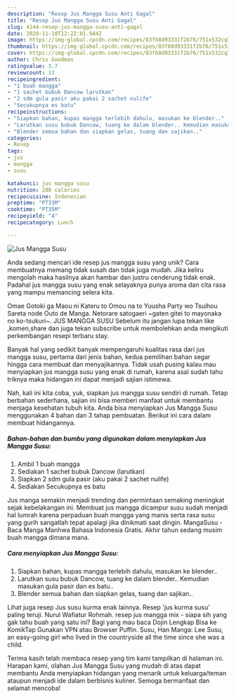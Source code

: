 ```yaml
---
description: "Resep Jus Mangga Susu Anti Gagal"
title: "Resep Jus Mangga Susu Anti Gagal"
slug: 4144-resep-jus-mangga-susu-anti-gagal
date: 2020-11-10T12:22:01.944Z
image: https://img-global.cpcdn.com/recipes/83f68d93331f2b76/751x532cq70/jus-mangga-susu-foto-resep-utama.jpg
thumbnail: https://img-global.cpcdn.com/recipes/83f68d93331f2b76/751x532cq70/jus-mangga-susu-foto-resep-utama.jpg
cover: https://img-global.cpcdn.com/recipes/83f68d93331f2b76/751x532cq70/jus-mangga-susu-foto-resep-utama.jpg
author: Chris Goodman
ratingvalue: 3.7
reviewcount: 13
recipeingredient:
- "1 buah mangga"
- "1 sachet bubuk Dancow larutkan"
- "2 sdm gula pasir aku pakai 2 sachet nulife"
- "Secukupnya es batu"
recipeinstructions:
- "Siapkan bahan, kupas mangga terlebih dahulu, masukan ke blender.."
- "Larutkan susu bubuk Dancow, tuang ke dalam blender.. Kemudian masukan gula pasir dan es batu.."
- "Blender semua bahan dan siapkan gelas, tuang dan sajikan.."
categories:
- Resep
tags:
- jus
- mangga
- susu

katakunci: jus mangga susu 
nutrition: 288 calories
recipecuisine: Indonesian
preptime: "PT33M"
cooktime: "PT35M"
recipeyield: "4"
recipecategory: Lunch

---
```



![Jus Mangga Susu](https://img-global.cpcdn.com/recipes/83f68d93331f2b76/751x532cq70/jus-mangga-susu-foto-resep-utama.jpg)

Anda sedang mencari ide resep jus mangga susu yang unik? Cara membuatnya memang tidak susah dan tidak juga mudah. Jika keliru mengolah maka hasilnya akan hambar dan justru cenderung tidak enak. Padahal jus mangga susu yang enak selayaknya punya aroma dan cita rasa yang mampu memancing selera kita.

Omae Gotoki ga Maou ni Kateru to Omou na to Yuusha Party wo Tsuihou Sareta node Outo de Manga. Netorare satogaeri ~gaten gitei to mayonaka no ko-tsukuri~. JUS MANGGA SUSU Sebelum itu jangan lupa tekan like ,komen,share dan juga tekan subscribe untuk membolehkan anda mengikuti perkembangan resepi terbaru stay.

Banyak hal yang sedikit banyak mempengaruhi kualitas rasa dari jus mangga susu, pertama dari jenis bahan, kedua pemilihan bahan segar hingga cara membuat dan menyajikannya. Tidak usah pusing kalau mau menyiapkan jus mangga susu yang enak di rumah, karena asal sudah tahu triknya maka hidangan ini dapat menjadi sajian istimewa.


Nah, kali ini kita coba, yuk, siapkan jus mangga susu sendiri di rumah. Tetap berbahan sederhana, sajian ini bisa memberi manfaat untuk membantu menjaga kesehatan tubuh kita. Anda bisa menyiapkan Jus Mangga Susu menggunakan 4 bahan dan 3 tahap pembuatan. Berikut ini cara dalam membuat hidangannya.

<!--inarticleads1-->

##### Bahan-bahan dan bumbu yang digunakan dalam menyiapkan Jus Mangga Susu:

1. Ambil 1 buah mangga
1. Sediakan 1 sachet bubuk Dancow (larutkan)
1. Siapkan 2 sdm gula pasir (aku pakai 2 sachet nulife)
1. Sediakan Secukupnya es batu


Jus manga semakin menjadi trending dan permintaan semaking meningkat sejak kebelakangan ini. Membuat jus mangga dicampur susu sudah menjadi hal lumrah karena perpaduan buah mangga yang manis serta rasa susu yang gurih sangatlah tepat apalagi jika dinikmati saat dingin. MangaSusu - Baca Manga Manhwa Bahasa Indonesia Gratis. Akhir tahun sedang musim buah mangga dimana mana. 

<!--inarticleads2-->

##### Cara menyiapkan Jus Mangga Susu:

1. Siapkan bahan, kupas mangga terlebih dahulu, masukan ke blender..
1. Larutkan susu bubuk Dancow, tuang ke dalam blender.. Kemudian masukan gula pasir dan es batu..
1. Blender semua bahan dan siapkan gelas, tuang dan sajikan..


Lihat juga resep Jus susu kurma enak lainnya. Resep &#39;jus kurma susu&#39; paling teruji. Nurul Wafiatur Rohmah. resep jus mangga mix - siapa sih yang gak tahu buah yang satu ini? Bagi yang mau baca Dojin Lengkap Bisa ke KomikTap Gunakan VPN atau Browser Puffin. Susu, Han Manga: Lee Susu, an easy-going girl who lived in the countryside all the time since she was a child. 

Terima kasih telah membaca resep yang tim kami tampilkan di halaman ini. Harapan kami, olahan Jus Mangga Susu yang mudah di atas dapat membantu Anda menyiapkan hidangan yang menarik untuk keluarga/teman ataupun menjadi ide dalam berbisnis kuliner. Semoga bermanfaat dan selamat mencoba!
